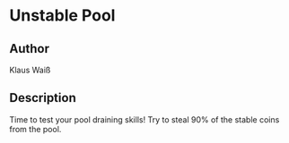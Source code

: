 # Unstable Pool

## Author

Klaus Waiß

## Description

Time to test your pool draining skills! Try to steal 90% of the stable coins from the pool.